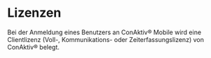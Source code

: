 # Lizenzen

Bei der Anmeldung eines Benutzers an ConAktiv® Mobile wird eine Clientlizenz (Voll-, Kommunikations- oder Zeiterfassungslizenz) von ConAktiv® belegt.
